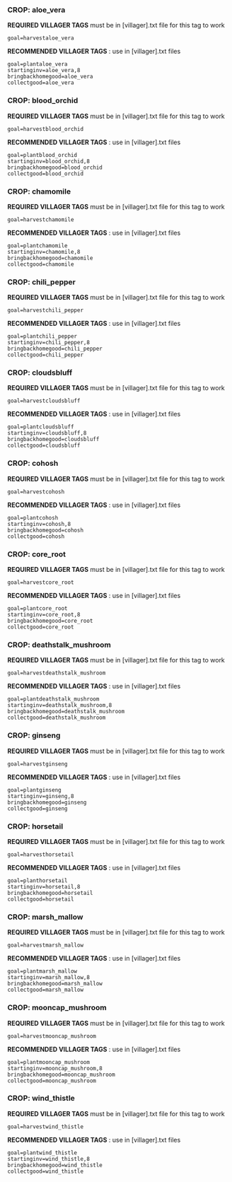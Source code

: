 
    
### CROP: aloe_vera

**REQUIRED VILLAGER TAGS** must be in [villager].txt file for this tag to work
```
goal=harvestaloe_vera
```

**RECOMMENDED VILLAGER TAGS** : use in [villager].txt files
```
goal=plantaloe_vera
startinginv=aloe_vera,8
bringbackhomegood=aloe_vera
collectgood=aloe_vera
```

    
    
### CROP: blood_orchid

**REQUIRED VILLAGER TAGS** must be in [villager].txt file for this tag to work
```
goal=harvestblood_orchid
```

**RECOMMENDED VILLAGER TAGS** : use in [villager].txt files
```
goal=plantblood_orchid
startinginv=blood_orchid,8
bringbackhomegood=blood_orchid
collectgood=blood_orchid
```

    
    
### CROP: chamomile

**REQUIRED VILLAGER TAGS** must be in [villager].txt file for this tag to work
```
goal=harvestchamomile
```

**RECOMMENDED VILLAGER TAGS** : use in [villager].txt files
```
goal=plantchamomile
startinginv=chamomile,8
bringbackhomegood=chamomile
collectgood=chamomile
```

    
    
### CROP: chili_pepper

**REQUIRED VILLAGER TAGS** must be in [villager].txt file for this tag to work
```
goal=harvestchili_pepper
```

**RECOMMENDED VILLAGER TAGS** : use in [villager].txt files
```
goal=plantchili_pepper
startinginv=chili_pepper,8
bringbackhomegood=chili_pepper
collectgood=chili_pepper
```

    
    
### CROP: cloudsbluff

**REQUIRED VILLAGER TAGS** must be in [villager].txt file for this tag to work
```
goal=harvestcloudsbluff
```

**RECOMMENDED VILLAGER TAGS** : use in [villager].txt files
```
goal=plantcloudsbluff
startinginv=cloudsbluff,8
bringbackhomegood=cloudsbluff
collectgood=cloudsbluff
```

    
    
### CROP: cohosh

**REQUIRED VILLAGER TAGS** must be in [villager].txt file for this tag to work
```
goal=harvestcohosh
```

**RECOMMENDED VILLAGER TAGS** : use in [villager].txt files
```
goal=plantcohosh
startinginv=cohosh,8
bringbackhomegood=cohosh
collectgood=cohosh
```

    
    
### CROP: core_root

**REQUIRED VILLAGER TAGS** must be in [villager].txt file for this tag to work
```
goal=harvestcore_root
```

**RECOMMENDED VILLAGER TAGS** : use in [villager].txt files
```
goal=plantcore_root
startinginv=core_root,8
bringbackhomegood=core_root
collectgood=core_root
```

    
    
### CROP: deathstalk_mushroom

**REQUIRED VILLAGER TAGS** must be in [villager].txt file for this tag to work
```
goal=harvestdeathstalk_mushroom
```

**RECOMMENDED VILLAGER TAGS** : use in [villager].txt files
```
goal=plantdeathstalk_mushroom
startinginv=deathstalk_mushroom,8
bringbackhomegood=deathstalk_mushroom
collectgood=deathstalk_mushroom
```

    
    
### CROP: ginseng

**REQUIRED VILLAGER TAGS** must be in [villager].txt file for this tag to work
```
goal=harvestginseng
```

**RECOMMENDED VILLAGER TAGS** : use in [villager].txt files
```
goal=plantginseng
startinginv=ginseng,8
bringbackhomegood=ginseng
collectgood=ginseng
```

    
    
### CROP: horsetail

**REQUIRED VILLAGER TAGS** must be in [villager].txt file for this tag to work
```
goal=harvesthorsetail
```

**RECOMMENDED VILLAGER TAGS** : use in [villager].txt files
```
goal=planthorsetail
startinginv=horsetail,8
bringbackhomegood=horsetail
collectgood=horsetail
```

    
    
### CROP: marsh_mallow

**REQUIRED VILLAGER TAGS** must be in [villager].txt file for this tag to work
```
goal=harvestmarsh_mallow
```

**RECOMMENDED VILLAGER TAGS** : use in [villager].txt files
```
goal=plantmarsh_mallow
startinginv=marsh_mallow,8
bringbackhomegood=marsh_mallow
collectgood=marsh_mallow
```

    
    
### CROP: mooncap_mushroom

**REQUIRED VILLAGER TAGS** must be in [villager].txt file for this tag to work
```
goal=harvestmooncap_mushroom
```

**RECOMMENDED VILLAGER TAGS** : use in [villager].txt files
```
goal=plantmooncap_mushroom
startinginv=mooncap_mushroom,8
bringbackhomegood=mooncap_mushroom
collectgood=mooncap_mushroom
```

    
    
### CROP: wind_thistle

**REQUIRED VILLAGER TAGS** must be in [villager].txt file for this tag to work
```
goal=harvestwind_thistle
```

**RECOMMENDED VILLAGER TAGS** : use in [villager].txt files
```
goal=plantwind_thistle
startinginv=wind_thistle,8
bringbackhomegood=wind_thistle
collectgood=wind_thistle
```

    